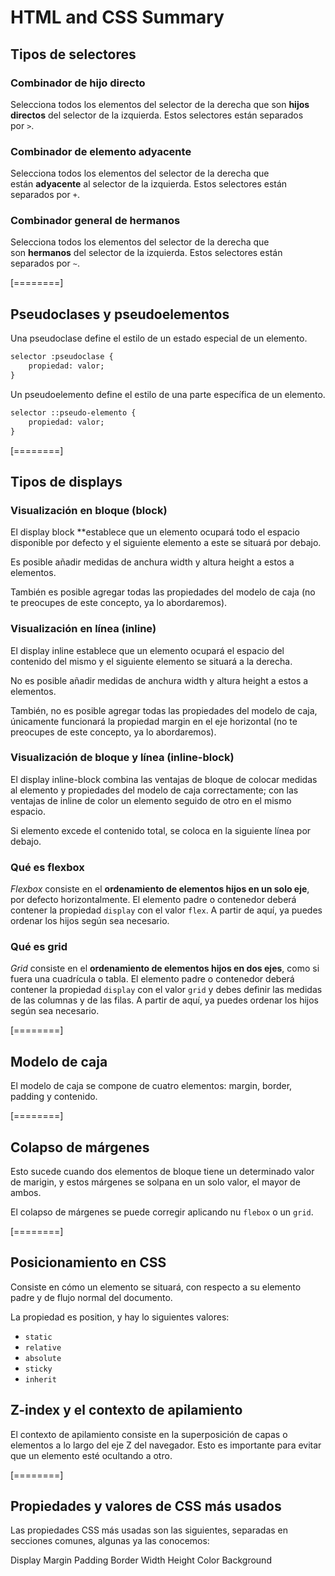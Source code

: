 # HTML and CSS Summary

## Tipos de selectores

### Combinador de hijo directo

Selecciona todos los elementos del selector de la derecha que son **hijos directos** del selector de la izquierda. Estos selectores están separados por `>`.

### Combinador de elemento adyacente

Selecciona todos los elementos del selector de la derecha que están **adyacente** al selector de la izquierda. Estos selectores están separados por `+`.

### Combinador general de hermanos

Selecciona todos los elementos del selector de la derecha que son **hermanos** del selector de la izquierda. Estos selectores están separados por `~`.

[========]

## Pseudoclases y pseudoelementos
Una pseudoclase define el estilo de un estado especial de un elemento.

````html
selector :pseudoclase {
    propiedad: valor;
}
````

Un pseudoelemento define el estilo de una parte específica de un elemento. 

```html
selector ::pseudo-elemento {
    propiedad: valor;
}
```

[========]

## Tipos de displays

### Visualización en bloque (block)
El display block **establece que un elemento ocupará todo el espacio disponible por defecto y el siguiente elemento a este se situará por debajo.

Es posible añadir medidas de anchura width y altura height a estos a elementos.

También es posible agregar todas las propiedades del modelo de caja (no te preocupes de este concepto, ya lo abordaremos).

### Visualización en línea (inline)
El display inline establece que un elemento ocupará el espacio del contenido del mismo y el siguiente elemento se situará a la derecha.

No es posible añadir medidas de anchura width y altura height a estos a elementos.

También, no es posible agregar todas las propiedades del modelo de caja, únicamente funcionará la propiedad margin en el eje horizontal (no te preocupes de este concepto, ya lo abordaremos).

### Visualización de bloque y línea (inline-block)
El display inline-block combina las ventajas de bloque de colocar medidas al elemento y propiedades del modelo de caja correctamente; con las ventajas de inline de color un elemento seguido de otro en el mismo espacio.

Si elemento excede el contenido total, se coloca en la siguiente línea por debajo.


### Qué es flexbox

*Flexbox* consiste en el **ordenamiento de elementos hijos en un solo eje**, por defecto horizontalmente. El elemento padre o contenedor deberá contener la propiedad `display` con el valor `flex`. A partir de aquí, ya puedes ordenar los hijos según sea necesario.

### Qué es grid

*Grid* consiste en el **ordenamiento de elementos hijos en dos ejes**, como si fuera una cuadrícula o tabla. El elemento padre o contenedor deberá contener la propiedad `display` con el valor `grid` y debes definir las medidas de las columnas y de las filas. A partir de aquí, ya puedes ordenar los hijos según sea necesario.

[========]

## Modelo de caja

El modelo de caja se compone de cuatro elementos: margin, border, padding y contenido.

[========]

## Colapso de márgenes

Esto sucede cuando dos elementos de bloque tiene un determinado valor de marigin, y estos márgenes se solpana en un solo valor, el mayor de ambos. 

El colapso de márgenes se puede corregir aplicando nu `flebox` o un `grid`. 

[========]

## Posicionamiento en CSS

Consiste en cómo un elemento se situará, con respecto a su elemento padre y de flujo normal del documento.

La propiedad es position, y hay lo siguientes valores: 

- `static`
- `relative`
- `absolute`
- `sticky`
- `inherit`

## Z-index y el contexto de apilamiento

El contexto de apilamiento consiste en la superposición de capas o elementos a lo largo del eje Z del navegador. Esto es importante para evitar que un elemento esté ocultando a otro.

[========]

## Propiedades y valores de CSS más usados

Las propiedades CSS más usadas son las siguientes, separadas en secciones comunes, algunas ya las conocemos:

Display
Margin
Padding
Border
Width
Height
Color
Background